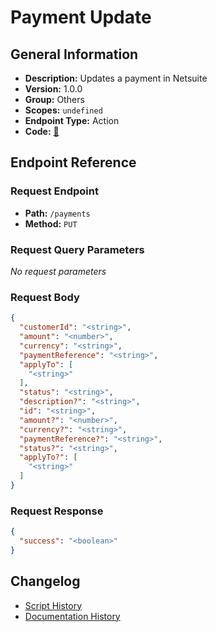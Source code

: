 # Payment Update

## General Information

- **Description:** Updates a payment in Netsuite
- **Version:** 1.0.0
- **Group:** Others
- **Scopes:** `undefined`
- **Endpoint Type:** Action
- **Code:** [🔗](https://github.com/NangoHQ/integration-templates/tree/main/integrations/netsuite-tba/actions/payment-update.ts)


## Endpoint Reference

### Request Endpoint

- **Path:** `/payments`
- **Method:** `PUT`

### Request Query Parameters

_No request parameters_

### Request Body

```json
{
  "customerId": "<string>",
  "amount": "<number>",
  "currency": "<string>",
  "paymentReference": "<string>",
  "applyTo": [
    "<string>"
  ],
  "status": "<string>",
  "description?": "<string>",
  "id": "<string>",
  "amount?": "<number>",
  "currency?": "<string>",
  "paymentReference?": "<string>",
  "status?": "<string>",
  "applyTo?": [
    "<string>"
  ]
}
```

### Request Response

```json
{
  "success": "<boolean>"
}
```

## Changelog

- [Script History](https://github.com/NangoHQ/integration-templates/commits/main/integrations/netsuite-tba/actions/payment-update.ts)
- [Documentation History](https://github.com/NangoHQ/integration-templates/commits/main/integrations/netsuite-tba/actions/payment-update.md)

<!-- END  GENERATED CONTENT -->

